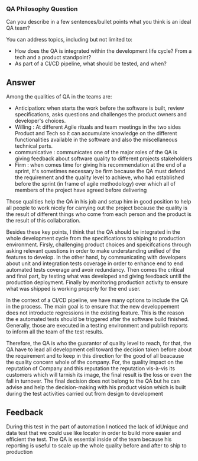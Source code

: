 

### QA Philosophy Question

Can you describe in a few sentences/bullet points what you think is an ideal QA team?

You can address topics, including but not limited to:
- How does the QA is integrated within the development life cycle? From a tech and a product standpoint?
- As part of a CI/CD pipeline, what should be tested, and when?
 

## Answer 

Among the qualities of QA in the teams are: 
- Anticipation: when starts the work before the software is built, review specifications, asks questions and challenges the product owners and developer's choices.
- Willing : At different Agile rituals and team meetings in the two sides Product and Tech so it can accumulate knowledge on the different functionalities available in the software and also the miscellaneous technical parts.
- communicative : communicates one of the major roles of the QA is giving feedback about software quality to different projects stakeholders
- Firm : when comes time for giving his recommendation at the end of a sprint, it's sometimes necessary be firm because the QA must defend the requirement and the quality level to achieve, who had established before the sprint (in frame of agile methodology) over which all of members of the project have agreed before delivering

Those qualities help the QA in his job and setup him in good position to help all people to work nicely for carrying out the project because the quality is the result of different things who come from each person and the product is the result of this collaboration.

Besides these key points, I think that the QA should be integrated in the whole development cycle from the specifications to shiping to production environment. Firsly, challenging product choices and speicifcations through asking relevant questions in order to make understanding unified of the features to develop. In the other hand, by communicating with developers about unit and integration tests coverage in order to enhance end to end automated tests coverage and avoir redundancy. Then comes the critical and final part, by testing what was developed and giving feedback untill the production deployment. Finally by monitoring production activity to ensure what was shipped is working properly for the end user.
 
In the context of a CI/CD pipeline, we have many options to include the QA in the process. 
The main goal is to ensure that the new developpement does not introducte regressions in the existing feature. 
This is the reason the e automated tests should be triggered after the software build finished. 
Generally, those are executed in a testing environment and publish reports to inform all the team of the test results.

Therefore, the QA is who the guarantor of quality level to reach, for that, the QA have to lead  all development cell toward the decision  taken before about the requirement  and to keep in this direction for the good of all beacause the quality concern whole of the company. For, the quality impact on the reputation of Company  and this reputation   the reputation vis-à-vis its customers which will tarnish its image, the final result is the loss or even the fall in turnover.
The final decision does not belong to the QA but he can advise and help the decision-making with his product vision which is built during the test activities carried out from design to development

## Feedback

During this test in the part of automation I noticed the lack of idUnique and data test that we could use like locator in order to build more easier and efficient the test.
The QA is essential inside of the team because his reporting is useful to scale up the whole quality before and after to ship to production

